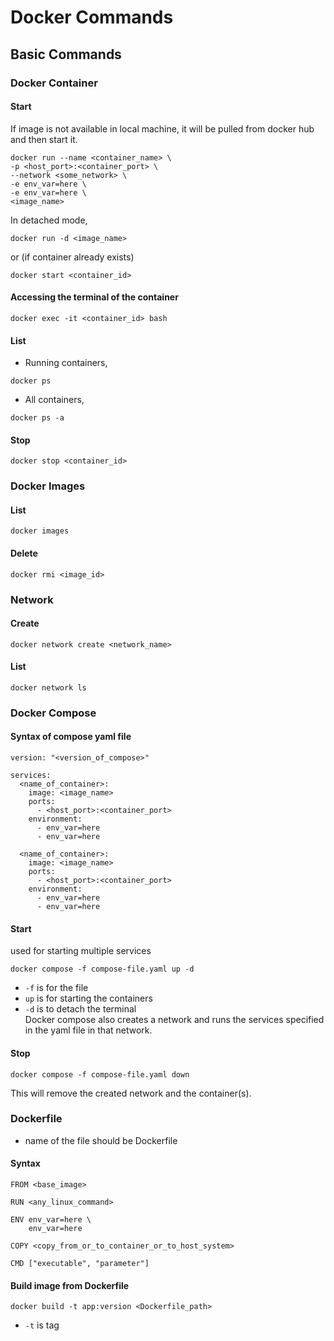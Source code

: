 # Docker Commands

## Basic Commands

### Docker Container

#### Start

If image is not available in local machine, it will be pulled from docker hub and then start it.
```
docker run --name <container_name> \
-p <host_port>:<container_port> \
--network <some_network> \
-e env_var=here \
-e env_var=here \
<image_name>
```
In detached mode,
```
docker run -d <image_name>
```

or (if container already exists)
```
docker start <container_id>
```

#### Accessing the terminal of the container
```
docker exec -it <container_id> bash
```

#### List 

- Running containers,
```
docker ps
```

- All containers,
```
docker ps -a
```

#### Stop
```
docker stop <container_id>
```

### Docker Images

#### List
```
docker images
```

#### Delete
```
docker rmi <image_id>
```

### Network

#### Create
```
docker network create <network_name>
```

#### List
```
docker network ls
```

### Docker Compose

#### Syntax of compose yaml file
```
version: "<version_of_compose>"

services:
  <name_of_container>:
    image: <image_name>
    ports:
      - <host_port>:<container_port>
    environment:
      - env_var=here
      - env_var=here
 
  <name_of_container>:
    image: <image_name>
    ports:
      - <host_port>:<container_port>
    environment:
      - env_var=here
      - env_var=here
```

#### Start

used for starting multiple services
```
docker compose -f compose-file.yaml up -d
```

- `-f` is for the file
- `up` is for starting the containers
- `-d` is to detach the terminal <br />
Docker compose also creates a network and runs the services specified in the yaml file in that network.

#### Stop
```
docker compose -f compose-file.yaml down
```

This will remove the created network and the container(s).

### Dockerfile

- name of the file should be Dockerfile

#### Syntax
````
FROM <base_image>

RUN <any_linux_command>

ENV env_var=here \
    env_var=here

COPY <copy_from_or_to_container_or_to_host_system>

CMD ["executable", "parameter"]
````

#### Build image from Dockerfile
```
docker build -t app:version <Dockerfile_path>
```

- `-t` is tag
